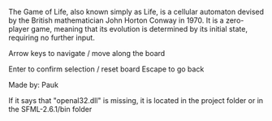 The Game of Life, also known simply as Life, 
is a cellular automaton devised by the British
mathematician John Horton Conway in 1970.
It is a zero-player game, meaning that its evolution
is determined by its initial state,
requiring no further input.

Arrow keys to navigate / move along the board

Enter to confirm selection / reset board
Escape to go back

Made by: Pauk


If it says that "openal32.dll" is missing, it is located in the project folder or in the SFML-2.6.1/bin folder
